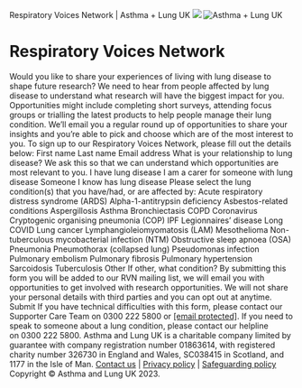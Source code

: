 
Respiratory Voices Network | Asthma + Lung UK
![](https://www.facebook.com/tr?id=512916012219561&ev=PageView&noscript=1)
![Asthma + Lung UK](https://aaf1a18515da0e792f78-c27fdabe952dfc357fe25ebf5c8897ee.ssl.cf5.rackcdn.com/2334/ALUK+logo+EN+Template.png?v=1644484794000)
# Respiratory Voices Network
Would you like to share your experiences of living with lung disease to shape future research? We need to hear from people affected by lung disease to understand what research will have the biggest impact for you.
Opportunities might include completing short surveys, attending focus groups or trialling the latest products to help people manage their lung condition.
We’ll email you a regular round up of opportunities to share your insights and you’re able to pick and choose which are of the most interest to you.
To sign up to our Respiratory Voices Network, please fill out the details below:
First name
Last name
Email address
What is your relationship to lung disease? We ask this so that we can understand which opportunities are most relevant to you.
I have lung disease
I am a carer for someone with lung disease
Someone I know has lung disease
Please select the lung condition(s) that you have/had, or are affected by:
Acute respiratory distress syndrome (ARDS)
Alpha-1-antitrypsin deficiency
Asbestos-related conditions
Aspergillosis
Asthma
Bronchiectasis
COPD
Coronavirus
Cryptogenic organising pneumonia (COP)
IPF
Legionnaires’ disease
Long COVID
Lung cancer
Lymphangioleiomyomatosis (LAM)
Mesothelioma
Non-tuberculous mycobacterial infection (NTM)
Obstructive sleep apnoea (OSA)
Pneumonia
Pneumothorax (collapsed lung)
Pseudomonas infection
Pulmonary embolism
Pulmonary fibrosis
Pulmonary hypertension
Sarcoidosis
Tuberculosis
Other
If other, what condition?
By submitting this form you will be added to our RVN mailing list, we will email you with opportunities to get involved with research opportunities. We will not share your personal details with third parties and you can opt out at anytime.
Submit
If you have technical difficulties with this form, please contact our Supporter Care Team on 0300 222 5800 or [[email protected]](/cdn-cgi/l/email-protection#f69f989099b69785829e9b979798929a839891d8998491d8839d).
If you need to speak to someone about a lung condition, please contact our helpline on 0300 222 5800.
Asthma and Lung UK is a charitable company limited by guarantee with company registration number 01863614, with registered charity number 326730 in England and Wales, SC038415 in Scotland, and 1177 in the Isle of Man.
[Contact us](https://asthmaandlung.org.uk/contact-us/) | [Privacy policy](https://asthmaandlung.org.uk/policies/) | [Safeguarding policy](https://asthmaandlung.org.uk/policies/)  
Copyright © Asthma and Lung UK 2023.
 
![]()

